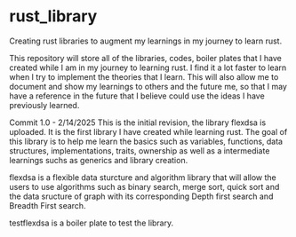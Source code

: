# rust_library
Creating rust libraries to augment my learnings in my journey to learn rust. 

This repository will store all of the libraries, codes, boiler plates that I have created while I am in my journey to learning rust.
I find it a lot faster to learn when I try to implement the theories that I learn. This will also allow me to document and show my
learnings to others and the future me, so that I may have a reference in the future that I believe could use the ideas I have 
previously learned.

Commit 1.0 - 2/14/2025
This is the initial revision, the library flexdsa is uploaded. It is the first library I have created while learning rust.
The goal of this library is to help me learn the basics such as variables, functions, data structures, implementations, traits,
ownership as well as a intermediate learnings suchs as generics and library creation.

flexdsa is a flexible data sturcture and algorithm library that will allow the users to use algorithms such as binary search,
merge sort, quick sort and the data sructure of graph with its corresponding Depth first search and Breadth First search.

testflexdsa is a boiler plate to test the library.
